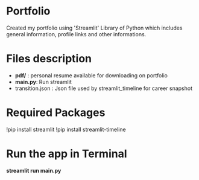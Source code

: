# Portfolio

Created my portfolio using 'Streamlit' Library of Python which includes general information, profile links and other informations.

# Files description

- **pdf/** : personal resume available for downloading on portfolio
- **main.py**: Run streamlit
- transition.json : Json file used by streamlit_timeline for career snapshot

# Required Packages

!pip install streamlit
!pip install streamlit-timeline

# Run the app in Terminal

**streamlit run main.py**
